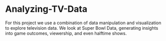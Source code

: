 # Analyzing-TV-Data

For this project we use a combination of data manipulation and visualization to explore television data. 
We look at Super Bowl Data, generating insights into game outcomes, viewership, and even halftime shows.
